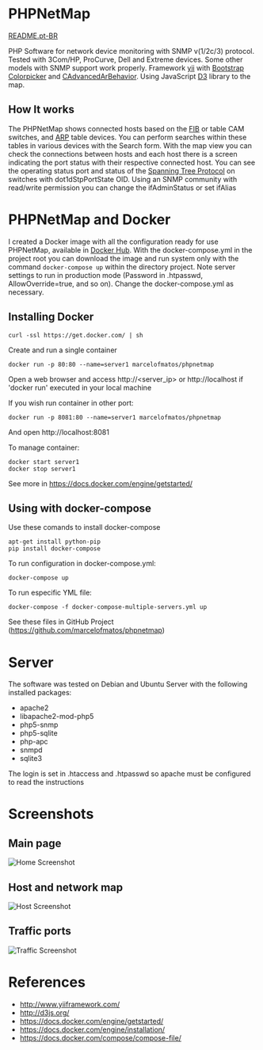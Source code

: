 # PHPNetMap

[README.pt-BR](https://github.com/marcelofmatos/phpnetmap/blob/master/README.pt-BR.md)

PHP Software for network device monitoring with
SNMP v(1/2c/3) protocol. Tested with 3Com/HP, ProCurve, Dell and Extreme devices.
Some other models with SNMP support work properly.
Framework [yii](http://www.yiiframework.com/) with
[Bootstrap](http://www.yiiframework.com/extension/bootstrap)
[Colorpicker](http://www.yiiframework.com/extension/colorpicker) and
[CAdvancedArBehavior](http://www.yiiframework.com/extension/cadvancedarbehavior).
Using JavaScript [D3](http://d3js.org/) library  to the map.


## How It works

The PHPNetMap shows connected hosts based on the [FIB](https://en.wikipedia.org/wiki/Forwarding_information_base)
or table CAM switches, and [ARP](https://en.wikipedia.org/wiki/Address_Resolution_Protocol) table 
devices. You can perform searches within these tables in various
devices with the Search form. With the map view you can check the connections 
between hosts and each host there is a screen indicating the  port status with 
their respective connected host. You can see the operating status port and 
status of the [Spanning Tree Protocol](https://en.wikipedia.org/wiki/Spanning_Tree_Protocol) 
on switches with dot1dStpPortState OID. Using an SNMP community with read/write 
permission you can change the ifAdminStatus or set ifAlias


# PHPNetMap and Docker

I created a Docker image with all the configuration ready for use PHPNetMap,
available in [Docker Hub](https://hub.docker.com/r/marcelofmatos/phpnetmap/).
With the docker-compose.yml in the project root you can download the image and run
system only with the command `docker-compose up` within the directory
project. Note server settings to run in production mode (Password in .htpasswd, 
AllowOverride=true, and so on). Change the docker-compose.yml as necessary.

## Installing Docker
```
curl -ssl https://get.docker.com/ | sh
```

Create and run a single container
```
docker run -p 80:80 --name=server1 marcelofmatos/phpnetmap
```

Open a web browser and access http://<server_ip> or http://localhost if 'docker run' executed in your local machine

If you wish run container in other port:
```
docker run -p 8081:80 --name=server1 marcelofmatos/phpnetmap
```
And open http://localhost:8081


To manage container:
```
docker start server1
docker stop server1
```

See more in https://docs.docker.com/engine/getstarted/


## Using with docker-compose

Use these comands to install docker-compose
```
apt-get install python-pip
pip install docker-compose
```

To run configuration in docker-compose.yml:
```
docker-compose up
```

To run especific YML file:
```
docker-compose -f docker-compose-multiple-servers.yml up
```

See these files in GitHub Project (https://github.com/marcelofmatos/phpnetmap)


# Server

The software was tested on Debian and Ubuntu Server with the following 
installed packages:

* apache2
* libapache2-mod-php5
* php5-snmp
* php5-sqlite
* php-apc
* snmpd
* sqlite3

The login is set in .htaccess and .htpasswd so apache must be configured to 
read the instructions


# Screenshots

## Main page
![Home Screenshot](https://raw.githubusercontent.com/marcelofmatos/phpnetmap/master/images/screenshot_home.png)

## Host and network map
![Host Screenshot](https://raw.githubusercontent.com/marcelofmatos/phpnetmap/master/images/screenshot_host.png)

## Traffic ports
![Traffic Screenshot](https://raw.githubusercontent.com/marcelofmatos/phpnetmap/master/images/screenshot_traffic.png)


# References
* http://www.yiiframework.com/
* http://d3js.org/
* https://docs.docker.com/engine/getstarted/
* https://docs.docker.com/engine/installation/
* https://docs.docker.com/compose/compose-file/
